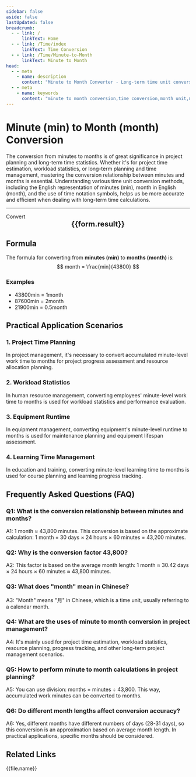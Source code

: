 ```yaml
---
sidebar: false
aside: false
lastUpdated: false
breadcrumb:
  - - link: /
      linkText: Home
  - - link: /Time/index
      linkText: Time Conversion
  - - link: /Time/Minute-to-Month
      linkText: Minute to Month
head:
  - - meta
    - name: description
      content: "Minute to Month Converter - Long-term time unit conversion tool, supporting fast conversion from minutes to months. Provides conversion relationships for time units like minutes (min) and months (month), suitable for project planning, time statistics, and other scenarios. Online time converter with support for time notation symbols."
  - - meta
    - name: keywords
      content: "minute to month conversion,time conversion,month unit,minute to month calculation,minutes in English,time unit conversion,online time converter,time notation symbols,minute month conversion,minutes meaning,time symbols,minute to month,minute abbreviation,min is minute,minute unit,minute in English,time unit conversion,online minute calculator,time converter,minute abbreviation,month,minute English,time conversion,mins,second,minute,minutes,min,month,project planning"
---
```

# Minute (min) to Month (month) Conversion

The conversion from minutes to months is of great significance in project planning and long-term time statistics. Whether it's for project time estimation, workload statistics, or long-term planning and time management, mastering the conversion relationship between minutes and months is essential. Understanding various time unit conversion methods, including the English representation of minutes (min), month in English (month), and the use of time notation symbols, helps us be more accurate and efficient when dealing with long-term time calculations.

---
<script setup>
import { onMounted, reactive, inject, ref } from 'vue'
import { NButton,NForm ,NFormItem,NInput,NInputNumber,NSelect,NCard,useMessage,NGrid ,NGi  } from 'naive-ui'
import { defineClientComponent } from 'vitepress'
import { Time } from '../files';
const seoKey = [
  'minute to month conversion', 'time conversion', 'month unit', 'minute to month calculation', 'minutes in English',
  'time unit conversion', 'online time converter', 'time notation symbols', 'minute month conversion', 'minutes meaning',
  'time symbols', 'minute to month', 'minute abbreviation', 'min is minute', 'minute unit',
  'minute in English', 'time unit conversion', 'online minute calculator', 'time converter',
  'minute abbreviation', 'month', 'minute English', 'time conversion', 'mins', 'second', 'minute', 'minutes', 'min',
  'month', 'project planning', 'time statistics', 'minute to month'
]
const convert = inject('convert')

const form = reactive({
  number: null,
  result: '',
  title: 'Minute to Month Converter'
})

const convertHandler = () => {
  if (form.number !== null && !isNaN(form.number)) {
    const convertedValue = parseFloat(form.number) / 43200
    form.result = `${form.number}min = ${convertedValue.toFixed(6)}month`
  } else {
    form.result = 'Please enter a valid number.'
  }
}
</script>

<n-form size="large" :model="form">
  <n-form-item label="Minutes (min)">
    <n-input-number v-model:value="form.number" placeholder="Enter minutes" style="width: 100%" />
  </n-form-item>
  <n-form-item>
    <n-button type="info" @click="convertHandler" block>Convert</n-button>
  </n-form-item>
</n-form>

<n-card :title="form.title" size="small" embedded :bordered="false" hoverable>
  <div  style="text-align:center;font-size:20px;">
    <strong>{{form.result}}</strong>
  </div>
  <template #footer>
    <div style="font-size: 12px; color: #666; margin-top: 10px;">
      <span v-for="(keyword, index) in seoKey" :key="index">
        {{ keyword }}<span v-if="index < seoKey.length - 1">, </span>
      </span>
    </div>
  </template>
</n-card>

## Formula

The formula for converting from **minutes (min)** to **months (month)** is:
$$ month = \frac{min}{43800} $$

### Examples
- 43800min = 1month
- 87600min = 2month
- 21900min = 0.5month

## Practical Application Scenarios

### 1. Project Time Planning
In project management, it's necessary to convert accumulated minute-level work time to months for project progress assessment and resource allocation planning.

### 2. Workload Statistics
In human resource management, converting employees' minute-level work time to months is used for workload statistics and performance evaluation.

### 3. Equipment Runtime
In equipment management, converting equipment's minute-level runtime to months is used for maintenance planning and equipment lifespan assessment.

### 4. Learning Time Management
In education and training, converting minute-level learning time to months is used for course planning and learning progress tracking.

## Frequently Asked Questions (FAQ)

### Q1: What is the conversion relationship between minutes and months?
A1: 1 month ≈ 43,800 minutes. This conversion is based on the approximate calculation: 1 month = 30 days × 24 hours × 60 minutes = 43,200 minutes.

### Q2: Why is the conversion factor 43,800?
A2: This factor is based on the average month length: 1 month ≈ 30.42 days × 24 hours × 60 minutes ≈ 43,800 minutes.

### Q3: What does "month" mean in Chinese?
A3: "Month" means "月" in Chinese, which is a time unit, usually referring to a calendar month.

### Q4: What are the uses of minute to month conversion in project management?
A4: It's mainly used for project time estimation, workload statistics, resource planning, progress tracking, and other long-term project management scenarios.

### Q5: How to perform minute to month calculations in project planning?
A5: You can use division: months = minutes ÷ 43,800. This way, accumulated work minutes can be converted to months.

### Q6: Do different month lengths affect conversion accuracy?
A6: Yes, different months have different numbers of days (28-31 days), so this conversion is an approximation based on average month length. In practical applications, specific months should be considered.

## Related Links
<n-grid x-gap="12" :cols="2">
  <n-gi v-for="(file, index) in Time" :key="index">
    <n-button
      text
      tag="a"
      :href="file.path"
      type="info"
    >
      {{file.name}}
    </n-button>
  </n-gi>
</n-grid>